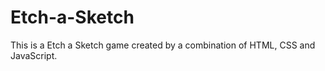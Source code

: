 # Etch-a-Sketch


This is a Etch a Sketch game created by a combination of HTML, CSS and JavaScript.
